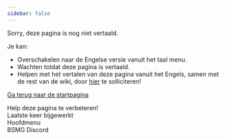 ```yaml
---
sidebar: false
---
```


<!-- Disable header rule to hide page from search -->
<!-- markdownlint-disable MD041 -->

Sorry, deze pagina is nog niet vertaald.

Je kan:

- Overschakelen naar de Engelse versie vanuit het taal menu.
- Wachten totdat deze pagina is vertaald.
- Helpen met het vertalen van deze pagina vanuit het Engels, samen met de rest van de wiki, door [hier](https://forms.gle/e3BqA3poMjESARe76) te solliciteren!

[Ga terug naar de startpagina](/nl/)

Help deze pagina te verbeteren!  
Laatste keer bijgewerkt  
Hoofdmenu  
BSMG Discord
